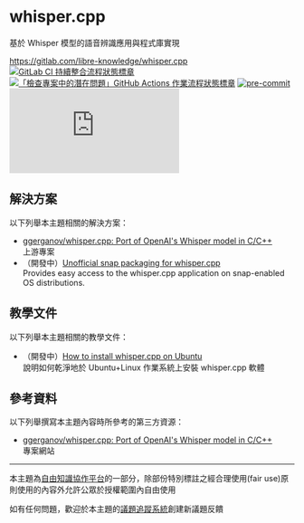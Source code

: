 # whisper.cpp

基於 Whisper 模型的語音辨識應用與程式庫實現

<https://gitlab.com/libre-knowledge/whisper.cpp>  
[![GitLab CI 持續整合流程狀態標章](https://gitlab.com/libre-knowledge/whisper.cpp/badges/main/pipeline.svg?ignore_skipped=true "點擊查看 GitLab CI 持續整合流程的運行狀態")](https://gitlab.com/libre-knowledge/whisper.cpp/-/commits/main) [![「檢查專案中的潛在問題」GitHub Actions 作業流程狀態標章](https://github.com/libre-knowledge/whisper.cpp/actions/workflows/check-potential-problems.yml/badge.svg "本專案使用 GitHub Actions 自動化檢查專案中的潛在問題")](https://github.com/libre-knowledge/whisper.cpp/actions/workflows/check-potential-problems.yml) [![pre-commit](https://img.shields.io/badge/pre--commit-enabled-brightgreen?logo=pre-commit&logoColor=white "本專案使用 pre-commit 檢查專案中的潛在問題")](https://github.com/pre-commit/pre-commit) [![REUSE 規範遵從狀態標章](https://api.reuse.software/badge/gitlab.com/libre-knowledge/whisper.cpp "本專案遵從 REUSE 規範降低軟體授權合規成本")](https://api.reuse.software/info/gitlab.com/libre-knowledge/whisper.cpp)

## 解決方案

以下列舉本主題相關的解決方案：

* [ggerganov/whisper.cpp: Port of OpenAI's Whisper model in C/C++](https://github.com/ggerganov/whisper.cpp)  
  上游專案
* （開發中）[Unofficial snap packaging for whisper.cpp](https://gitlab.com/brlin/whisper.cpp-snap)  
  Provides easy access to the whisper.cpp application on snap-enabled OS distributions.

## 教學文件

以下列舉本主題相關的教學文件：

* （開發中）[How to install whisper.cpp on Ubuntu](https://gitlab.com/brlin/whisper.cpp-ubuntu-installation-howto)  
  說明如何乾淨地於 Ubuntu+Linux 作業系統上安裝 whisper.cpp 軟體

<!--
## 基本概念

以下列舉本主題相關的基本概念說明資源：

（待補）

-->

## 參考資料

以下列舉撰寫本主題內容時所參考的第三方資源：

* [ggerganov/whisper.cpp: Port of OpenAI's Whisper model in C/C++](https://github.com/ggerganov/whisper.cpp)  
  專案網站

---

本主題為[自由知識協作平台](https://libre-knowledge.github.io/)的一部分，除部份特別標註之經合理使用(fair use)原則使用的內容外允許公眾於授權範圍內自由使用

如有任何問題，歡迎於本主題的[議題追蹤系統](https://github.com/libre-knowledge/whisper.cpp/issues)創建新議題反饋
